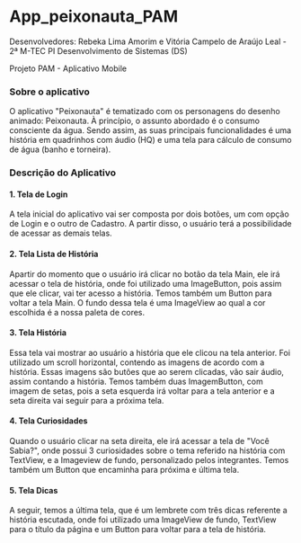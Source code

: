 # App_peixonauta_PAM
Desenvolvedores: Rebeka Lima Amorim e Vitória Campelo de Araújo Leal - 2ª M-TEC PI Desenvolvimento de Sistemas (DS)

Projeto PAM - Aplicativo Mobile


### Sobre o aplicativo

O aplicativo "Peixonauta" é tematizado com os personagens do desenho animado: Peixonauta. À princípio, o assunto abordado é o consumo consciente da água. Sendo assim, as suas principais funcionalidades é uma história em quadrinhos com áudio (HQ) e uma tela para cálculo de consumo de água (banho e torneira).


### Descrição do Aplicativo 
#### 1. Tela de Login 

A tela inicial do aplicativo vai ser composta por dois botões, um com opção de Login e o outro de Cadastro. A partir disso, o usuário terá a possibilidade de acessar as demais telas.

#### 2. Tela Lista de História 
Apartir do momento que o usuário irá clicar no botão da tela Main, ele irá acessar o tela de história, onde foi utilizado uma ImageButton, pois assim que ele clicar, vai ter acesso a história. Temos também um Button para voltar a tela Main. O fundo dessa tela é uma ImageView ao qual a cor escolhida é a nossa paleta de cores. 

#### 3. Tela História 
Essa tela vai mostrar ao usuário a história que ele clicou na tela anterior. Foi utilizado um scroll horizontal, contendo as imagens de acordo com a história. Essas imagens são butões que ao serem clicadas, vão sair áudio, assim contando a história. Temos também duas ImagemButton, com imagem de setas, pois a seta esquerda irá voltar para a tela anterior e a seta direita vai seguir para a próxima tela.

#### 4. Tela Curiosidades
Quando o usuário clicar na seta direita, ele irá acessar a tela de "Você Sabia?", onde possui 3 curiosidades sobre o tema referido na história com TextView, e a Imageview de fundo, personalizado pelos integrantes. Temos também um Button que encaminha para próxima e última tela.

#### 5. Tela Dicas
A seguir, temos a última tela, que é um lembrete com três dicas referente a história escutada, onde foi utilizado uma ImageView de fundo, TextView para o título da página e um Button para voltar para a tela de história.
